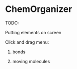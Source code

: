 # ChemOrganizer

TODO:

Putting elements on screen

Click and drag menu:

1. bonds

2. moving molecules

